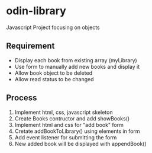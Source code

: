 # odin-library
Javascript Project focusing on objects

## Requirement
* Display each book from existing array (myLibrary)
* Use form to manually add new books and display it
* Allow book object to be deleted
* Allow read status to be changed

## Process
1. Implement html, css, javascript skeleton
2. Create Books contructor and add showBooks()
3. Implement html and css for "add book" form
4. Cretate addBookToLibrary() using elements in form
5. Add event listener for submitting the form
6. New added book will be displayed with appendBook()